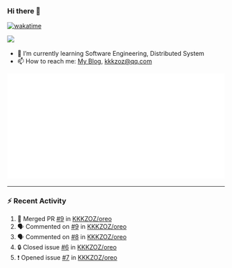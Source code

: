 ### Hi there 👋

[![wakatime](https://wakatime.com/badge/user/3d3cd454-4851-419e-ab98-0f85a4d69dbf.svg)](https://wakatime.com/@3d3cd454-4851-419e-ab98-0f85a4d69dbf)

![](https://komarev.com/ghpvc/?username=kkkzoz&color=green)

- 🌱 I’m currently learning Software Engineering, Distributed System
- 📫 How to reach me: [My Blog](https://blog.kkkzoz.top/), <kkkzoz@qq.com>

![](https://raw.githubusercontent.com/kkkzoz/github-stats/actions_branch/generated_images/languages.svg)

---

### :zap: Recent Activity

<!--START_SECTION:activity-->
1. 🎉 Merged PR [#9](https://github.com/KKKZOZ/oreo/pull/9) in [KKKZOZ/oreo](https://github.com/KKKZOZ/oreo)
2. 🗣 Commented on [#9](https://github.com/KKKZOZ/oreo/pull/9#issuecomment-3113427907) in [KKKZOZ/oreo](https://github.com/KKKZOZ/oreo)
3. 🗣 Commented on [#8](https://github.com/KKKZOZ/oreo/pull/8#issuecomment-3112306667) in [KKKZOZ/oreo](https://github.com/KKKZOZ/oreo)
4. 🔒 Closed issue [#6](https://github.com/KKKZOZ/oreo/issues/6) in [KKKZOZ/oreo](https://github.com/KKKZOZ/oreo)
5. ❗ Opened issue [#7](https://github.com/KKKZOZ/oreo/issues/7) in [KKKZOZ/oreo](https://github.com/KKKZOZ/oreo)
<!--END_SECTION:activity-->

<!--
**KKKZOZ/KKKZOZ** is a ✨ _special_ ✨ repository because its `README.md` (this file) appears on your GitHub profile.

Here are some ideas to get you started:

- 🔭 I’m currently working on ...
- 🌱 I’m currently learning ...
- 👯 I’m looking to collaborate on ...
- 🤔 I’m looking for help with ...
- 💬 Ask me about ...
- 📫 How to reach me: ...
- 😄 Pronouns: ...
- ⚡ Fun fact: ...
-->
